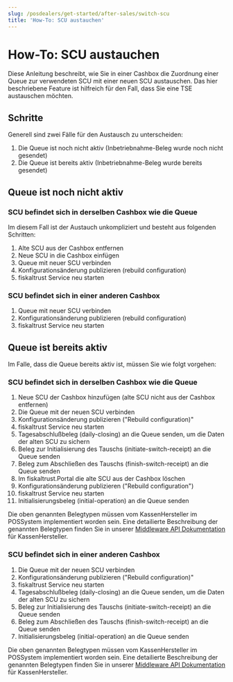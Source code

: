 ```yaml
---
slug: /posdealers/get-started/after-sales/switch-scu
title: 'How-To: SCU austauchen'
---
```


# How-To: SCU austauchen

Diese Anleitung beschreibt, wie Sie in einer Cashbox die Zuordnung einer Queue zur verwendeten SCU mit einer neuen SCU austauschen. Das hier beschriebene Feature ist hilfreich für den Fall, dass Sie eine TSE austauschen möchten.

## Schritte

Generell sind zwei Fälle für den Austausch zu unterscheiden:

1. Die Queue ist noch nicht aktiv (Inbetriebnahme-Beleg wurde noch nicht gesendet)
2. Die Queue ist bereits aktiv (Inbetriebnahme-Beleg wurde bereits gesendet)

## Queue ist noch nicht aktiv

### SCU befindet sich in derselben Cashbox wie die Queue

Im diesem Fall ist der Austauch unkompliziert und besteht aus folgenden Schritten:

1. Alte SCU aus der Cashbox entfernen
2. Neue SCU in die Cashbox einfügen
3. Queue mit neuer SCU verbinden
4. Konfigurationsänderung publizieren (rebuild configuration)
5. fiskaltrust Service neu starten

### SCU befindet sich in einer anderen Cashbox

1. Queue mit neuer SCU verbinden
4. Konfigurationsänderung publizieren (rebuild configuration)
5. fiskaltrust Service neu starten

## Queue ist bereits aktiv

Im Falle, dass die Queue bereits aktiv ist, müssen Sie wie folgt vorgehen:

### SCU befindet sich in derselben Cashbox wie die Queue

1. Neue SCU der Cashbox hinzufügen (alte SCU nicht aus der Cashbox entfernen)
2. Die Queue mit der neuen SCU verbinden
3. Konfigurationsänderung publizieren ("Rebuild configuration)"
4. fiskaltrust Service neu starten
5. Tagesabschlußbeleg (daily-closing) an die Queue senden, um die Daten der alten SCU zu sichern
6. Beleg zur Initialisierung des Tauschs (initiate-switch-receipt) an die Queue senden
7. Beleg zum Abschließen des Tauschs (finish-switch-receipt) an die Queue senden
8. Im fiskaltrust.Portal die alte SCU aus der Cashbox löschen
9. Konfigurationsänderung publizieren ("Rebuild configuration")
10. fiskaltrust Service neu starten
11. Initialisierungsbeleg (initial-operation) an die Queue senden

Die oben genannten Belegtypen müssen vom KassenHersteller im POSSystem implementiert worden sein. Eine detailierte Beschreibung der genannten Belegtypen finden Sie in unserer [Middleware API Dokumentation](https://docs.fiskaltrust.cloud/docs/poscreators/middleware-doc/germany/reference-tables/ftreceiptcase) für KassenHersteller.

### SCU befindet sich in einer anderen Cashbox

1. Die Queue mit der neuen SCU verbinden
2. Konfigurationsänderung publizieren ("Rebuild configuration)"
3. fiskaltrust Service neu starten
4. Tagesabschlußbeleg (daily-closing) an die Queue senden, um die Daten der alten SCU zu sichern
5. Beleg zur Initialisierung des Tauschs (initiate-switch-receipt) an die Queue senden
6. Beleg zum Abschließen des Tauschs (finish-switch-receipt) an die Queue senden
7. Initialisierungsbeleg (initial-operation) an die Queue senden

Die oben genannten Belegtypen müssen vom KassenHersteller im POSSystem implementiert worden sein. Eine detailierte Beschreibung der genannten Belegtypen finden Sie in unserer [Middleware API Dokumentation](https://docs.fiskaltrust.cloud/docs/poscreators/middleware-doc/germany/reference-tables/ftreceiptcase) für KassenHersteller.
